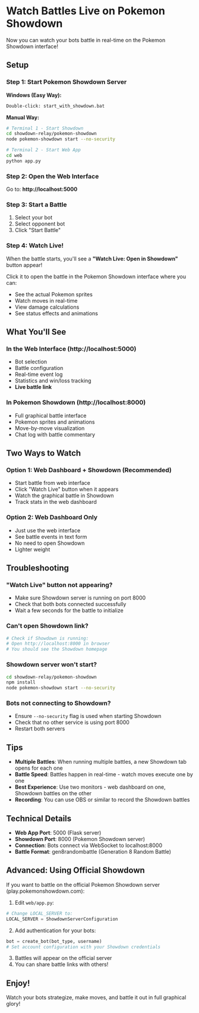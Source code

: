 # Watch Battles Live on Pokemon Showdown

Now you can watch your bots battle in real-time on the Pokemon Showdown interface!

## Setup

### Step 1: Start Pokemon Showdown Server

**Windows (Easy Way):**
```bash
Double-click: start_with_showdown.bat
```

**Manual Way:**
```bash
# Terminal 1 - Start Showdown
cd showdown-relay/pokemon-showdown
node pokemon-showdown start --no-security

# Terminal 2 - Start Web App
cd web
python app.py
```

### Step 2: Open the Web Interface

Go to: **http://localhost:5000**

### Step 3: Start a Battle

1. Select your bot
2. Select opponent bot
3. Click "Start Battle"

### Step 4: Watch Live!

When the battle starts, you'll see a **"Watch Live: Open in Showdown"** button appear!

Click it to open the battle in the Pokemon Showdown interface where you can:
- See the actual Pokemon sprites
- Watch moves in real-time
- View damage calculations
- See status effects and animations

## What You'll See

### In the Web Interface (http://localhost:5000)
- Bot selection
- Battle configuration
- Real-time event log
- Statistics and win/loss tracking
- **Live battle link**

### In Pokemon Showdown (http://localhost:8000)
- Full graphical battle interface
- Pokemon sprites and animations
- Move-by-move visualization
- Chat log with battle commentary

## Two Ways to Watch

### Option 1: Web Dashboard + Showdown (Recommended)
- Start battle from web interface
- Click "Watch Live" button when it appears
- Watch the graphical battle in Showdown
- Track stats in the web dashboard

### Option 2: Web Dashboard Only
- Just use the web interface
- See battle events in text form
- No need to open Showdown
- Lighter weight

## Troubleshooting

### "Watch Live" button not appearing?
- Make sure Showdown server is running on port 8000
- Check that both bots connected successfully
- Wait a few seconds for the battle to initialize

### Can't open Showdown link?
```bash
# Check if Showdown is running:
# Open http://localhost:8000 in browser
# You should see the Showdown homepage
```

### Showdown server won't start?
```bash
cd showdown-relay/pokemon-showdown
npm install
node pokemon-showdown start --no-security
```

### Bots not connecting to Showdown?
- Ensure `--no-security` flag is used when starting Showdown
- Check that no other service is using port 8000
- Restart both servers

## Tips

- **Multiple Battles**: When running multiple battles, a new Showdown tab opens for each one
- **Battle Speed**: Battles happen in real-time - watch moves execute one by one
- **Best Experience**: Use two monitors - web dashboard on one, Showdown battles on the other
- **Recording**: You can use OBS or similar to record the Showdown battles

## Technical Details

- **Web App Port**: 5000 (Flask server)
- **Showdown Port**: 8000 (Pokemon Showdown server)
- **Connection**: Bots connect via WebSocket to localhost:8000
- **Battle Format**: gen8randombattle (Generation 8 Random Battle)

## Advanced: Using Official Showdown

If you want to battle on the official Pokemon Showdown server (play.pokemonshowdown.com):

1. Edit `web/app.py`:
```python
# Change LOCAL_SERVER to:
LOCAL_SERVER = ShowdownServerConfiguration
```

2. Add authentication for your bots:
```python
bot = create_bot(bot_type, username)
# Set account configuration with your Showdown credentials
```

3. Battles will appear on the official server
4. You can share battle links with others!

## Enjoy!

Watch your bots strategize, make moves, and battle it out in full graphical glory!
